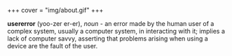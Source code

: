 +++
cover = "img/about.gif"
+++

**usererror** (yoo-zer er-er), _noun_ - an error made by the human user of a complex system, usually a computer system, in interacting with it;  implies a lack of computer savvy, asserting that problems arising when using a device are the fault of the user.
